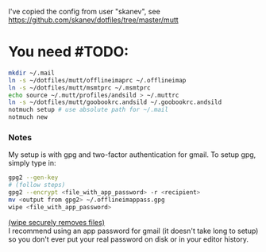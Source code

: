 I've copied the config from user "skanev", see https://github.com/skanev/dotfiles/tree/master/mutt

# You need #TODO:
```bash
mkdir ~/.mail
ln -s ~/dotfiles/mutt/offlineimaprc ~/.offlineimap
ln -s ~/dotfiles/mutt/msmtprc ~/.msmtprc
echo source ~/.mutt/profiles/andsild > ~/.muttrc
ln -s ~/dotfiles/mutt/goobookrc.andsild ~/.goobookrc.andsild
notmuch setup # use absolute path for ~/.mail
notmuch new
```

### Notes
My setup is with gpg and two-factor authentication for gmail.
To setup gpg, simply type in:
```bash
gpg2 --gen-key
# (follow steps)
gpg2 --encrypt <file_with_app_password> -r <recipient>
mv <output from gpg2> ~/.offlineimappass.gpg
wipe <file_with_app_password>
```
[(wipe securely removes files)](http://wipe.sourceforge.net/)  
I recommend using an app password for gmail (it doesn't take long to setup) so you don't ever put your real password on disk or in your editor history.
